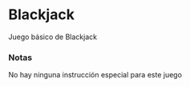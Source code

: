 # Blackjack

Juego básico de Blackjack

### Notas
No hay ninguna instrucción especial para este juego